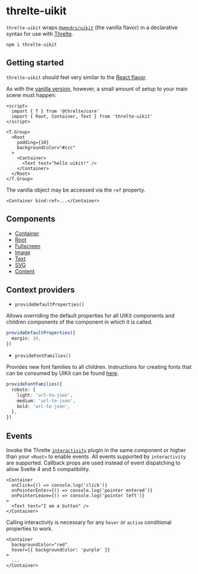 # threlte-uikit

`threlte-uikit` wraps [`@pmndrs/uikit`](https://github.com/pmndrs/uikit) (the vanilla flavor) in a declarative syntax for use with [Threlte](https://threlte.xyz).

```
npm i threlte-uikit
```

## Getting started

`threlte-uikit` should feel very similar to the [React flavor](https://docs.pmnd.rs/uikit/getting-started/introduction).

As with the [vanilla version](https://github.com/pmndrs/uikit/tree/main/packages/uikit), however, a small amount of setup to your main scene must happen:

```svelte
<script>
  import { T } from '@threlte/core'
  import { Root, Container, Text } from 'threlte-uikit'
</script>

<T.Group>
  <Root
    padding={10}
    backgroundColor="#ccc"
  >
    <Container>
      <Text text="hello uikit!" />
    </Container>
  </Root>
</T.Group>
```

The vanilla object may be accessed via the `ref` property.

```svelte
<Container bind:ref>...</Container>
```

## Components

- [Container](https://docs.pmnd.rs/uikit/getting-started/components-and-properties#container)
- [Root](https://docs.pmnd.rs/uikit/getting-started/components-and-properties#root)
- [Fullscreen](https://docs.pmnd.rs/uikit/getting-started/components-and-properties#fullscreen)
- [Image](https://docs.pmnd.rs/uikit/getting-started/components-and-properties#image)
- [Text](https://docs.pmnd.rs/uikit/getting-started/components-and-properties#text)
- [SVG](https://docs.pmnd.rs/uikit/getting-started/components-and-properties#svg)
- [Content](https://docs.pmnd.rs/uikit/getting-started/components-and-properties#content)

## Context providers

- `provideDefaultProperties()`

Allows overriding the default properties for all UIKit components and children components of the component in which it is called.

```ts
provideDefaultProperties({
  margin: 10,
})
```

- `provideFontFamilies()`

Provides new font families to all children. Instructions for creating fonts that can be consumed by UIKit can be found [here](https://docs.pmnd.rs/uikit/tutorials/custom-fonts).

```ts
provideFontFamilies({
  roboto: {
    light: 'url-to-json',
    medium: 'url-to-json',
    bold: 'url-to-json',
  },
})
```

## Events

Invoke the Threlte [`interactivity`](https://threlte.xyz/docs/reference/extras/interactivity) plugin in the same component or higher than your `<Root>` to enable events. All events supported by `interactivity` are supported. Callback props are used instead of event dispatching to allow Svelte 4 and 5 compatibility.

```svelte
<Container
  onClick={() => console.log('click')}
  onPointerEnter={() => console.log('pointer entered')}
  onPointerLeave={() => console.log('pointer left')}
>
  <Text text="I am a button" />
</Container>
```

Calling interactivity is necessary for any `hover` or `active` conditional properties to work.

```svelte
<Container
  backgroundColor="red"
  hover={{ backgroundColor: 'purple' }}
>
  ...
</Container>
```
